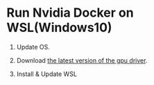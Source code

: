 # Run Nvidia Docker on WSL(Windows10)

1. Update OS.

2. Download [the latest version of the gpu driver](https://www.nvidia.com/Download/index.aspx?lang=en-us).

3. Install & Update WSL
